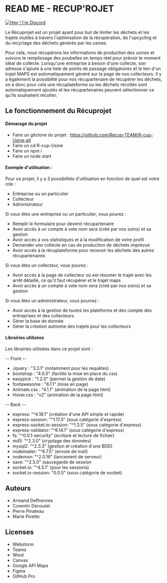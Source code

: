 # READ ME - RECUP'ROJET 

[![Hey ! I'm Discord](https://cdn.discordapp.com/attachments/978557928195915796/988729043706851338/unknown.png)](https://discord.com/)

Le Récuprojet est un projet ayant pour but de limiter les déchets et les trajets inutiles à travers l'optimisation de la récupération, de l'upcycling et du recyclage des déchets générés par les usines.

Pour cela, nous récupérons les informations de production des usines et suivons le remplissage des poubelles en temps réel pour prévoir le moment idéal de collecte. 
Lorsqu'une entreprise à besoin d'une collecte, son adresse s'ajoute à une liste de points de passage obligatoires et le lien d'un trajet MAPS est automatiquement généré sur la page de nos collecteurs. Il y a également la possibilité pour nos récupartenaire de récupérer les déchets, on a donc pour cela une récuplateforme ou les déchets récoltés sont automatiquement ajoutés et les récupartenaires peuvent sélectionner ce qu'ils souhaitent récolter.

## Le fonctionnement du Récuprojet

#### Démarage du projet
- Faire un gitclone du projet : https://github.com/Recup-TEAM/R-cup-Usine.git
- Faire un cd R-cup-Usine
- Faire un npm i
- Faire un node start

#### Exemple d'utilisation :
Pour ce projet, il y a 3 possibilités d'utilisation en fonction de quel est votre role :
- Entreprise ou un particulier
- Collecteur
- Administrateur

Si vous êtes une entreprise ou un particulier, vous pourez :
- Remplir le formulaire pour devenir récupartenaire
- Avoir accès à un compte à vote nom sera (créé par nos soins) et sa gestion
- Avoir accès à vos statistiques et à la modification de votre profil
- Demander une collecte en cas de production de déchets imprévue
- Avoir accés à la récuplateforme pour recevoir les déchets des autres récupartenaires

Si vous êtes un collecteur, vous pourez :
- Avoir accés à la page de collecteur où est résumer le trajet avec les arrêt détaillé, ce qu'il faut récupérer et le trajet maps
- Avoir accès à un compte à vote nom sera (créé par nos soins) et sa gestion

Si vous êtes un administrateur, vous pourrez :
- Avoir accés à la gestion de toutes les plateforms et des compte des entreprises et des collecteurs.
- Gérer la base de donnée
- Gérer la création autnome des trajets pour les collecteurs

#### Librairies utilisées
Les librairies utilisées dans ce projet sont :

-- Front --
- Jquery : "3.3.1" (notamment pour les requêtes)
- bootstrap : "4.0.0" (facilite la mise en place du css)
- easypick : "1.2.0" (permet la gestion de date)
- fontawesome : "6.1.1" (mise en page)
- Animate.css : "4.1.1" (animation de la page html)
- Hover.css : "v2" (animation de la page html)

-- Back --
- express: "^4.18.1" (création d'une API simple et rapide)
- express-session: "^1.17.3" (sous catégorie d'express)
- express-socket.io-session: "^1.3.5" (sous catégorie d'express)
- express-validator: "^6.14.1" (sous catégorie d'express)
- fs: "^0.0.1-security" (ecriture et lecture de fichier)
- md5: "^2.3.0" (cryptage des données)
- mysql2: "^2.3.3" (gestion et création d'une BDD)
- nodemailer: "^6.7.5" (envoie de mail)
- nodemon: "^2.0.16" (lancement de serveur)
- save: "^2.5.0" (sauvegarde de session
- socket.io: "^4.5.1" (pour les sessions)
- socket.io-session: "0.0.5" (sous catégorie de socket)

## Auteurs
- Armand Deffrennes
- Corentin Denoulet
- Pierre Pinateau
- Marie Pivette

## Licenses
- Webstorm
- Teams
- Word
- Canvas
- Google API Maps
- Figma
- GitHub Pro
